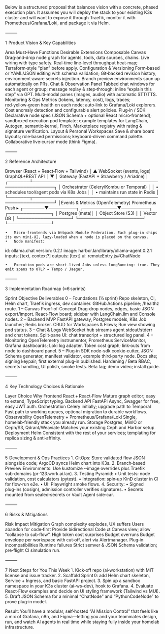 Below is a structured proposal that balances vision with a concrete, phased execution plan.  It assumes you will deploy the stack to your existing K3s cluster and will want to expose it through Traefik, monitor it with Prometheus/Grafana/Loki, and package it via Helm.

⸻

1  Product Vision & Key Capabilities

Area	Must‑Have Functions	Desirable Extensions
Composable Canvas	Drag‑and‑drop node graph for agents, tools, data sources, chains. Live wiring with type safety.	Real‑time line‑level throughput heat‑map; Terraform‑style “plan” before apply.
Configuration & Versioning	Form‑based or YAML/JSON editing with schema validation; Git‑backed revision history; environment‑aware secrets injection.	Branch preview environments spun up automatically on PRs.
Chat & Observation Panel	Tabbed chat windows for each agent or group; message replay & step‑through; inline “explain this step” via GPT.	Multi‑modal panes (images, audio) with automatic STT/TTS.
Monitoring & Ops	Metrics (tokens, latency, cost), logs, traces; red‑yellow‑green health on each node; auto‑link to Grafana/Loki explorers.	Cost anomaly detection and configurable alert policies.
Plug‑in / SDK	Declarative node spec (JSON Schema + optional React micro‑frontend); sandboxed execution pod template; example templates for LangChain, Autogen, semantic‑kernel, Finch.	Marketplace registry with rating & signature verification.
Layout & Personal Workspaces	Save & share board layouts; role‑based permissions; keyboard‑driven command palette.	Collaborative live‑cursor mode (think Figma).


⸻

2  Reference Architecture

Browser (React + React‑Flow + Tailwind)
        │           ▲  WebSocket (events, logs)
GraphQL+REST API    │
        ▼           │
  Gateway  (FastAPI + Strawberry / Ariadne)
        │
┌───────┴─────────────────────────────────────────────────────────┐
│  Orchestrator (Celery/Kombu or Temporal)                        │
│    • schedules tool/agent pods via K8s Jobs                     │
│    • maintains run state in Redis                               │
└───────┬─────────────────────────────────────────────────────────┘
        │Events & Metrics (OpenTelemetry)      Prometheus Push ▸
┌───────▼─────────┐   ┌───────────▼─────────┐   ┌──────────────┐
│  Postgres (meta)│   │  Object Store (S3)  │   │  Vector DB   │
└─────────────────┘   └─────────────────────┘   └──────────────┘

	•	Micro‑frontends via Webpack Module Federation. Each plug‑in ships its own mini‑UI, lazy‑loaded when a node is placed on the canvas.
	•	Node manifest:

id: ollama.chat
version: 0.2.1
image: harbor.lan/library/ollama-agent:0.2.1
inputs: [text, context?]
outputs: [text]
ui: remoteEntry.js#ChatNode


	•	Execution pods are short‑lived Jobs unless longRunning: true. They emit spans to OTLP → Tempo / Jaeger.

⸻

3  Implementation Roadmap (≈6 sprints)

Sprint	Objective	Deliverables
0 – Foundations (½ sprint)	Repo skeleton, CI, Helm chart, Traefik ingress, dev container.	GitHub Actions pipeline; /healthz route.
1 – Canvas Proof‑of‑Concept	Drag‑drop nodes, edges, basic JSON export/import.	React‑Flow board; sidebar with LangChain.llm and Console nodes.
2 – Backend MVP	FastAPI gateway, Postgres models, K8s Job launcher; Redis broker.	CRUD for Workspaces & Flows; Run view showing pod status.
3 – Chat & Logs	WebSocket hub streams agent stdout/stderr and chat tokens.	Split‑pane UI: chat transcript + structured log panel.
4 – Monitoring	OpenTelemetry instrumentor, Prometheus ServiceMonitor, Grafana dashboards; Loki log adapter.	Token cost graph; link‑outs from node to dashboard panel.
5 – Plug‑in SDK	node-sdk cookie‑cutter, JSON Schema generator, manifest validator, example third‑party node.	Docs site; signing keypair; first external plug‑in published.
Hardening / Beta	RBAC, secrets handling, UI polish, smoke tests.	Beta tag; demo video; install guide.


⸻

4  Key Technology Choices & Rationale

Layer	Choice	Why
Frontend	React + React‑Flow	Mature graph editor; easy to extend; TypeScript typing.
Backend API	FastAPI	Async, Swagger for free, easy JWT auth.
Orchestration	Celery initially; upgrade path to Temporal	Fast path to working queues, optional migration to durable workflows.
Observability	OpenTelemetry + Prometheus/Grafana/Loki	Single, homelab‑friendly stack you already run.
Storage	Postgres, MinIO or Ceph/S3, Qdrant/Weaviate	Matches your existing Ceph and Harbor setup.
Deployment	Helm	Consistent with the rest of your services; templating for replica sizing & anti‑affinity.


⸻

5  Development & Ops Practices
	1.	GitOps: Store validated flow JSON alongside code; ArgoCD syncs Helm chart into K3s.
	2.	Branch‑based Preview Environments: Use kustomize ‑‑image overrides plus Traefik sub‑domains (pr‑123.work.ai.lan).
	3.	Testing Pyramid:
	•	Unit tests: node validation, cost calculators (pytest).
	•	Integration: spin‑up KinD cluster in CI for flow‑run e2e.
	•	UI: Playwright smoke flows.
	4.	Security:
	•	Signed plug‑ins (cosign), admission controller verifies signatures.
	•	Secrets mounted from sealed‑secrets or Vault Agent side‑car.

⸻

6  Risks & Mitigations

Risk	Impact	Mitigation
Graph complexity explodes, UX suffers	Users abandon for code‑first	Provide bidirectional Code ⇄ Canvas view; allow “collapse to sub‑flow”.
High token cost surprises	Budget overruns	Budget envelope per workspace with cut‑off, alert via Alertmanager.
Plug‑in incompatibilities	Runtime failures	Strict semver & JSON Schema validation; pre‑flight CI simulation run.


⸻

7  Next Steps for You This Week
	1.	Kick‑off repo (ai‑workstation) with MIT license and issue tracker.
	2.	Scaffold Sprint 0: add Helm chart skeleton, Service + Ingress, and basic FastAPI project.
	3.	Spin up a sandbox namespace in your K3s cluster (ai-ws-dev), hook to Grafana.
	4.	Evaluate React‑Flow examples and decide on UI styling framework (Tailwind vs MUI).
	5.	Draft JSON Schema for a minimal “ChatNode” and “PythonCodeNode” to prove plug‑in model.

Result: You’ll have a modular, self‑hosted “AI Mission Control” that feels like a mix of Grafana, n8n, and Figma—letting you and your teammates design, run, and watch AI agents in real time while staying fully inside your homelab infrastructure.
